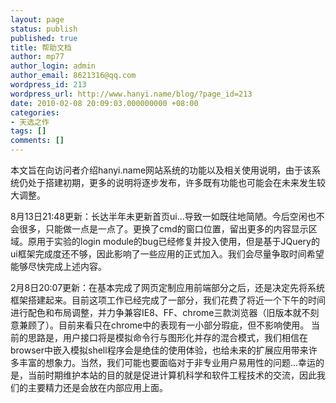 ```yaml
---
layout: page
status: publish
published: true
title: 帮助文档
author: mp77
author_login: admin
author_email: 8621316@qq.com
wordpress_id: 213
wordpress_url: http://www.hanyi.name/blog/?page_id=213
date: 2010-02-08 20:09:03.000000000 +08:00
categories:
- 天选之作
tags: []
comments: []
---
```

本文旨在向访问者介绍hanyi.name网站系统的功能以及相关使用说明，由于该系统仍处于搭建初期，更多的说明将逐步发布，许多既有功能也可能会在未来发生较大调整。

8月13日21:48更新：长达半年未更新首页ui...导致一如既往地简陋。今后空闲也不会很多，只能做一点是一点了。更换了cmd的窗口位置，留出更多的内容显示区域。原用于实验的login module的bug已经修复并投入使用，但是基于JQuery的ui框架完成度还不够，因此影响了一些应用的正式加入。我们会尽量争取时间希望能够尽快完成上述内容。

2月8日20:07更新：在基本完成了网页定制应用前端部分之后，还是决定先将系统框架搭建起来。目前这项工作已经完成了一部分，我们花费了将近一个下午的时间进行配色和布局调整，并力争兼容IE8、FF、chrome三款浏览器（旧版本就不刻意兼顾了）。目前来看只在chrome中的表现有一小部分瑕疵，但不影响使用。
当前的思路是，用户接口将是模拟命令行与图形化并存的混合模式，我们相信在browser中嵌入模拟shell程序会是绝佳的使用体验，也给未来的扩展应用带来许多丰富的想象力。当然，我们可能也要面临对于非专业用户易用性的问题...幸运的是，当前时期维护本站的目的就是促进计算机科学和软件工程技术的交流，因此我们的主要精力还是会放在内部应用上面。
